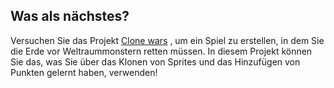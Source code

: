 ## Was als nächstes?

Versuchen Sie das Projekt [Clone wars](https://projects.raspberrypi.org/en/projects/clone-wars) , um ein Spiel zu erstellen, in dem Sie die Erde vor Weltraummonstern retten müssen. In diesem Projekt können Sie das, was Sie über das Klonen von Sprites und das Hinzufügen von Punkten gelernt haben, verwenden!